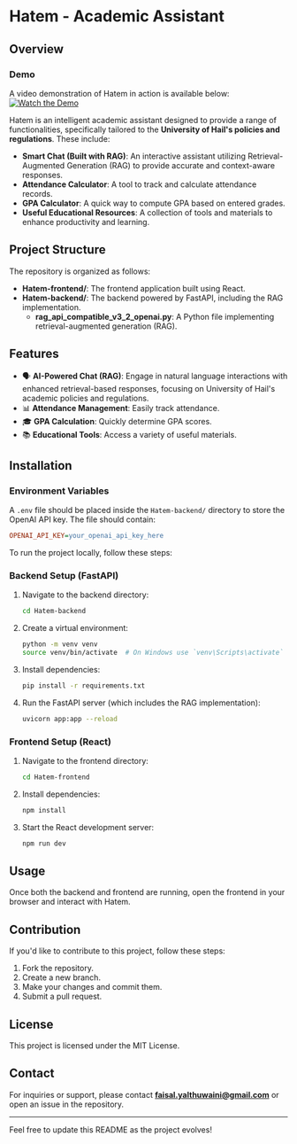 # Hatem - Academic Assistant

## Overview

### Demo

A video demonstration of Hatem in action is available below:
[![Watch the Demo](https://img.youtube.com/vi/_REPqyyx7V0/1.jpg)](https://www.youtube.com/watch?v=_REPqyyx7V0)

Hatem is an intelligent academic assistant designed to provide a range of functionalities, specifically tailored to the **University of Hail's policies and regulations**. These include:

- **Smart Chat (Built with RAG)**: An interactive assistant utilizing Retrieval-Augmented Generation (RAG) to provide accurate and context-aware responses.
- **Attendance Calculator**: A tool to track and calculate attendance records.
- **GPA Calculator**: A quick way to compute GPA based on entered grades.
- **Useful Educational Resources**: A collection of tools and materials to enhance productivity and learning.

## Project Structure

The repository is organized as follows:

- **Hatem-frontend/**: The frontend application built using React.
- **Hatem-backend/**: The backend powered by FastAPI, including the RAG implementation.
  - **rag_api_compatible_v3_2_openai.py**: A Python file implementing retrieval-augmented generation (RAG).

## Features

- 🗣️ **AI-Powered Chat (RAG)**: Engage in natural language interactions with enhanced retrieval-based responses, focusing on University of Hail's academic policies and regulations.
- 📊 **Attendance Management**: Easily track attendance.
- 🎓 **GPA Calculation**: Quickly determine GPA scores.
- 📚 **Educational Tools**: Access a variety of useful materials.

## Installation

### Environment Variables

A `.env` file should be placed inside the `Hatem-backend/` directory to store the OpenAI API key. The file should contain:

```ini
OPENAI_API_KEY=your_openai_api_key_here
```

To run the project locally, follow these steps:

### Backend Setup (FastAPI)

1. Navigate to the backend directory:
   ```bash
   cd Hatem-backend
   ```
2. Create a virtual environment:
   ```bash
   python -m venv venv
   source venv/bin/activate  # On Windows use `venv\Scripts\activate`
   ```
3. Install dependencies:
   ```bash
   pip install -r requirements.txt
   ```
4. Run the FastAPI server (which includes the RAG implementation):
   ```bash
   uvicorn app:app --reload
   ```

### Frontend Setup (React)

1. Navigate to the frontend directory:
   ```bash
   cd Hatem-frontend
   ```
2. Install dependencies:
   ```bash
   npm install
   ```
3. Start the React development server:
   ```bash
   npm run dev
   ```

## Usage

Once both the backend and frontend are running, open the frontend in your browser and interact with Hatem.

## Contribution

If you'd like to contribute to this project, follow these steps:

1. Fork the repository.
2. Create a new branch.
3. Make your changes and commit them.
4. Submit a pull request.

## License

This project is licensed under the MIT License.

## Contact

For inquiries or support, please contact **faisal.yalthuwaini@gmail.com** or open an issue in the repository.

---

Feel free to update this README as the project evolves!
